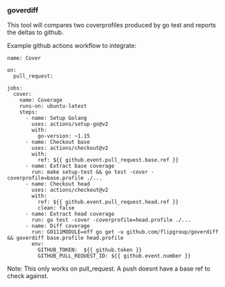 ### goverdiff

This tool will compares two coverprofiles produced by go test and reports the deltas to github.

Example github actions workflow to integrate:
```
name: Cover

on:
  pull_request:

jobs:
  cover:
    name: Coverage
    runs-on: ubuntu-latest
    steps:
      - name: Setup Golang
        uses: actions/setup-go@v2
        with:
          go-version: ~1.15
      - name: Checkout base
        uses: actions/checkout@v2
        with:
          ref: ${{ github.event.pull_request.base.ref }}
      - name: Extract base coverage
        run: make setup-test && go test -cover -coverprofile=base.profile ./...
      - name: Checkout head
        uses: actions/checkout@v2
        with:
          ref: ${{ github.event.pull_request.head.ref }}
          clean: false
      - name: Extract head coverage
        run: go test -cover -coverprofile=head.profile ./...
      - name: Diff coverage
        run: GO111MODULE=off go get -u github.com/flipgroup/goverdiff && goverdiff base.profile head.profile
        env:
          GITHUB_TOKEN:  ${{ github.token }}
          GITHUB_PULL_REQUEST_ID: ${{ github.event.number }}
```

Note: This only works on pull_request. A push doesnt have a base ref to check against.